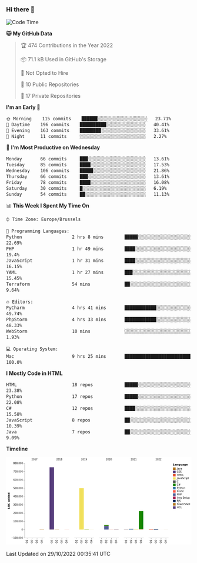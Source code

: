 ### Hi there 👋

<!--START_SECTION:waka-->
![Code Time](http://img.shields.io/badge/Code%20Time-1%2C138%20hrs%2016%20mins-blue)

**🐱 My GitHub Data** 

> 🏆 474 Contributions in the Year 2022
 > 
> 📦 71.1 kB Used in GitHub's Storage 
 > 
> 🚫 Not Opted to Hire
 > 
> 📜 10 Public Repositories 
 > 
> 🔑 17 Private Repositories  
 > 
**I'm an Early 🐤** 

```text
🌞 Morning    115 commits    ██████░░░░░░░░░░░░░░░░░░░   23.71% 
🌆 Daytime    196 commits    ██████████░░░░░░░░░░░░░░░   40.41% 
🌃 Evening    163 commits    ████████░░░░░░░░░░░░░░░░░   33.61% 
🌙 Night      11 commits     ░░░░░░░░░░░░░░░░░░░░░░░░░   2.27%

```
📅 **I'm Most Productive on Wednesday** 

```text
Monday       66 commits     ███░░░░░░░░░░░░░░░░░░░░░░   13.61% 
Tuesday      85 commits     ████░░░░░░░░░░░░░░░░░░░░░   17.53% 
Wednesday    106 commits    █████░░░░░░░░░░░░░░░░░░░░   21.86% 
Thursday     66 commits     ███░░░░░░░░░░░░░░░░░░░░░░   13.61% 
Friday       78 commits     ████░░░░░░░░░░░░░░░░░░░░░   16.08% 
Saturday     30 commits     █░░░░░░░░░░░░░░░░░░░░░░░░   6.19% 
Sunday       54 commits     ██░░░░░░░░░░░░░░░░░░░░░░░   11.13%

```


📊 **This Week I Spent My Time On** 

```text
⌚︎ Time Zone: Europe/Brussels

💬 Programming Languages: 
Python                   2 hrs 8 mins        █████░░░░░░░░░░░░░░░░░░░░   22.69% 
PHP                      1 hr 49 mins        ████░░░░░░░░░░░░░░░░░░░░░   19.4% 
JavaScript               1 hr 31 mins        ████░░░░░░░░░░░░░░░░░░░░░   16.15% 
YAML                     1 hr 27 mins        ███░░░░░░░░░░░░░░░░░░░░░░   15.45% 
Terraform                54 mins             ██░░░░░░░░░░░░░░░░░░░░░░░   9.64%

🔥 Editors: 
PyCharm                  4 hrs 41 mins       ████████████░░░░░░░░░░░░░   49.74% 
PhpStorm                 4 hrs 33 mins       ████████████░░░░░░░░░░░░░   48.33% 
WebStorm                 10 mins             ░░░░░░░░░░░░░░░░░░░░░░░░░   1.93%

💻 Operating System: 
Mac                      9 hrs 25 mins       █████████████████████████   100.0%

```

**I Mostly Code in HTML** 

```text
HTML                     18 repos            █████░░░░░░░░░░░░░░░░░░░░   23.38% 
Python                   17 repos            █████░░░░░░░░░░░░░░░░░░░░   22.08% 
C#                       12 repos            ████░░░░░░░░░░░░░░░░░░░░░   15.58% 
JavaScript               8 repos             ██░░░░░░░░░░░░░░░░░░░░░░░   10.39% 
Java                     7 repos             ██░░░░░░░░░░░░░░░░░░░░░░░   9.09%

```


**Timeline**

![Chart not found](https://raw.githubusercontent.com/guillaumedeplancke/guillaumedeplancke/main/charts/bar_graph.png) 


 Last Updated on 29/10/2022 00:35:41 UTC
<!--END_SECTION:waka-->
